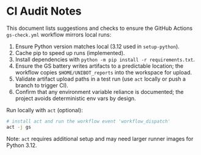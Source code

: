 # CI Audit Notes

This document lists suggestions and checks to ensure the GitHub Actions `gs-check.yml` workflow mirrors local runs:

1. Ensure Python version matches local (3.12 used in `setup-python`).
2. Cache pip to speed up runs (implemented).
3. Install dependencies with `python -m pip install -r requirements.txt`.
4. Ensure the GS battery writes artifacts to a predictable location; the workflow copies `$HOME/UNIBOT_reports` into the workspace for upload.
5. Validate artifact upload paths in a test run (use `act` locally or push a branch to trigger CI).
6. Confirm that any environment variable reliance is documented; the project avoids deterministic env vars by design.

Run locally with `act` (optional):

```bash
# install act and run the workflow event 'workflow_dispatch'
act -j gs
```

Note: `act` requires additional setup and may need larger runner images for Python 3.12.
